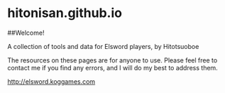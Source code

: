 # hitonisan.github.io

##Welcome!

A collection of tools and data for Elsword players, by Hitotsuoboe

The resources on these pages are for anyone to use.
Please feel free to contact me if you find any errors, and I will do my best to address them.

http://elsword.koggames.com
